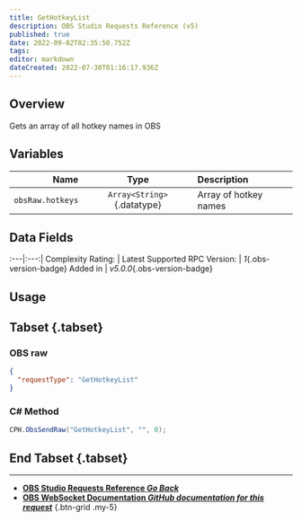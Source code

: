 ```yaml
---
title: GetHotkeyList
description: OBS Studio Requests Reference (v5)
published: true
date: 2022-09-02T02:35:50.752Z
tags: 
editor: markdown
dateCreated: 2022-07-30T01:16:17.936Z
---
```


## Overview
Gets an array of all hotkey names in OBS

## Variables
Name | Type | Description | 
----:|:---------:|:------------|
`obsRaw.hotkeys` | `Array<String>`{.datatype} | Array of hotkey names

## Data Fields
:---|:---:|
Complexity Rating: | <span class="stars stars--3"></span>
Latest Supported RPC Version: | *1*{.obs-version-badge}
Added in | *v5.0.0*{.obs-version-badge}

## Usage
## Tabset {.tabset}
### OBS raw
```json
{
  "requestType": "GetHotkeyList"
}
```

### C# Method
```csharp
CPH.ObsSendRaw("GetHotkeyList", "", 0);
```
## End Tabset {.tabset}

---

- [<i class="mdi mdi-chevron-left"></i>**OBS Studio Requests Reference *Go Back***](/en/Broadcasters/OBS/Requests)
- [<i class="mdi mdi-github"></i> **OBS WebSocket Documentation *GitHub documentation for this request***](https://github.com/obsproject/obs-websocket/blob/master/docs/generated/protocol.md#gethotkeylist)
{.btn-grid .my-5}
